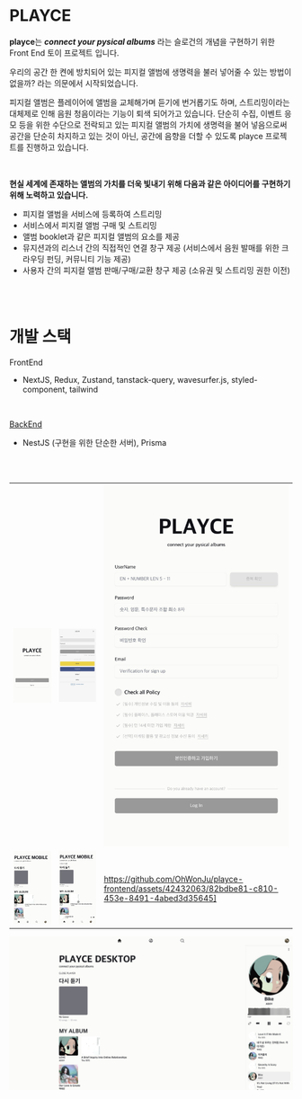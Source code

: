 # PLAYCE
**playce**는 ***connect your pysical albums*** 라는 슬로건의 개념을 구현하기 위한
Front End 토이 프로젝트 입니다. <br/>

우리의 공간 한 켠에 방치되어 있는 피지컬 앨범에 생명력을 불러 넣어줄 수 있는 방법이 없을까? 라는 의문에서 시작되었습니다. <br/>

피지컬 앨범은 플레이어에 앨범을 교체해가며 듣기에 번거롭기도 하며, 스트리밍이라는 대체제로 인해 음원 청음이라는 기능이 퇴색 되어가고 있습니다. 단순히 수집, 이벤트 응모 등을 위한 수단으로 전락되고 있는 피지컬 앨범의 가치에 생명력을 불어 넣음으로써 공간을 단순히 차지하고 있는 것이 아닌, 공간에 음향을 더할 수 있도록 playce 프로젝트를 진행하고 있습니다.

<br/>


**현실 세계에 존재하는 앨범의 가치를 더욱 빛내기 위해 다음과 같은 아이디어를 구현하기 위해 노력하고 있습니다.**

- 피지컬 앨범을 서비스에 등록하여 스트리밍
- 서비스에서 피지컬 앨범 구매 및 스트리밍
- 앨범 booklet과 같은 피지컬 앨범의 요소를 제공
- 뮤지션과의 리스너 간의 직접적인 연결 창구 제공 (서비스에서 음원 발매를 위한 크라우딩 펀딩, 커뮤니티 기능 제공)
- 사용자 간의 피지컬 앨범 판매/구매/교환 창구 제공 (소유권 및 스트리밍 권한 이전)

<br/>
<br/>

# 개발 스택
FrontEnd 
- NextJS, Redux, Zustand, tanstack-query, wavesurfer.js, styled-component, tailwind

<br/>

[BackEnd](https://github.com/OhWonJu/playce-backend)
- NestJS (구현을 위한 단순한 서버), Prisma

<br/>
<br/>

||||
|----|----|----|
|![init](img/1.jpeg)|![login](img/2.jpeg)|![signin](img/3.jpeg)|
|![init](img/4.jpeg)|![login](img/5.jpeg)|https://github.com/OhWonJu/playce-frontend/assets/42432063/82bdbe81-c810-453e-8491-4abed3d35645]|

![full](img/8.jpeg)
<!-- <table>
  <tr>
     <td><img src="img/1.jpeg" alt="google"></td>
     <td><img src="img/2.jpeg" alt="google"></td>    
     <td><img src="img/3.jpeg" alt="google"></td>
  </tr>
  <tr>
     <td><img src="img/4.jpeg" alt="google"></td>
     <td><img src="img/5.jpeg" alt="google"></td>    
     <td><img src="img/6.jpeg" alt="google"></td>
  </tr>
  <tr>
     <td><img src="img/7.jpeg" alt="google"></td>
     <td colspan="2"><img src="img/8.jpeg" alt="google" width="80%"></td>
  </tr>
</table> -->


<!-- # 개발 내역
## 23-04-28 ~ 23-07-07
styled-compoent, tailwind 를 통한 모바일, 태블릿, 데스트톱 폼팩터에 대한 반응형 디자인 구현 <br/>
react-modal-sheet(일부 수정), framer-motion 을 통한 플레이어 바텀 시트 구현 <br/>
wavesurfer, redux, custom hooks 를 통한 **음원 시각화 및 컨트롤 기능** 구현 <br/> 
로그인, 회원 가입 폼 구현 (기능 x)

## 23-07-08
**queue 기능 개발** <br/>
Play List 기능보다 좀 더 직관적이고, 간편하게 재생 목록을 컨트롤할 수 있는 개념의 큐
앨범, 플레이리스트 등으로부터 즉각적으로 큐에 트랙을 추가하고, 플레이리스트보다 더 간편하게 큐로부터 트랙을 제거할 수 있습니다.

## 23-07-12
- Ellipsis Texts Component
- Ripple effect buttom component -->
